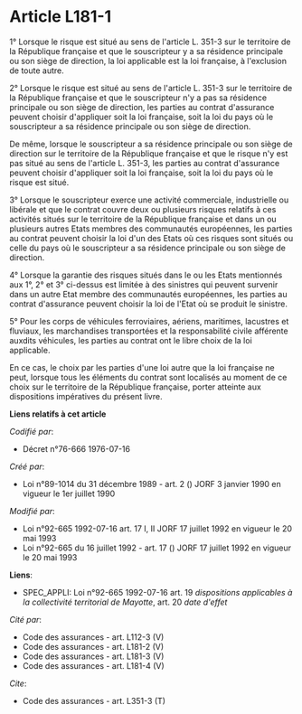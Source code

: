 # Article L181-1

1° Lorsque le risque est situé au sens de l'article L. 351-3 sur le territoire de la République française et que le
souscripteur y a sa résidence principale ou son siège de direction, la loi applicable est la loi française, à l'exclusion de
toute autre.

2° Lorsque le risque est situé au sens de l'article L. 351-3 sur le territoire de la République française et que le
souscripteur n'y a pas sa résidence principale ou son siège de direction, les parties au contrat d'assurance peuvent choisir
d'appliquer soit la loi française, soit la loi du pays où le souscripteur a sa résidence principale ou son siège de
direction.

De même, lorsque le souscripteur a sa résidence principale ou son siège de direction sur le territoire de la République
française et que le risque n'y est pas situé au sens de l'article L. 351-3, les parties au contrat d'assurance peuvent
choisir d'appliquer soit la loi française, soit la loi du pays où le risque est situé.

3° Lorsque le souscripteur exerce une activité commerciale, industrielle ou libérale et que le contrat couvre deux ou
plusieurs risques relatifs à ces activités situés sur le territoire de la République française et dans un ou plusieurs autres
Etats membres des communautés européennes, les parties au contrat peuvent choisir la loi d'un des Etats où ces risques sont
situés ou celle du pays où le souscripteur a sa résidence principale ou son siège de direction.

4° Lorsque la garantie des risques situés dans le ou les Etats mentionnés aux 1°, 2° et 3° ci-dessus est limitée à des
sinistres qui peuvent survenir dans un autre Etat membre des communautés européennes, les parties au contrat d'assurance
peuvent choisir la loi de l'Etat où se produit le sinistre.

5° Pour les corps de véhicules ferroviaires, aériens, maritimes, lacustres et fluviaux, les marchandises transportées et la
responsabilité civile afférente auxdits véhicules, les parties au contrat ont le libre choix de la loi applicable.

En ce cas, le choix par les parties d'une loi autre que la loi française ne peut, lorsque tous les éléments du contrat sont
localisés au moment de ce choix sur le territoire de la République française, porter atteinte aux dispositions impératives du
présent livre.

**Liens relatifs à cet article**

_Codifié par_:

  - Décret n°76-666 1976-07-16

_Créé par_:

  - Loi n°89-1014 du 31 décembre 1989 - art. 2 () JORF 3 janvier 1990 en vigueur le 1er juillet 1990

_Modifié par_:

  - Loi n°92-665 1992-07-16 art. 17 I, II JORF 17 juillet 1992 en vigueur le 20 mai 1993
  - Loi n°92-665 du 16 juillet 1992 - art. 17 () JORF 17 juillet 1992 en vigueur le 20 mai 1993

**Liens**:

  - SPEC_APPLI: Loi n°92-665 1992-07-16 art. 19 *dispositions applicables à la collectivité territorial de Mayotte*, art. 20 *date d'effet*

_Cité par_:

  - Code des assurances - art. L112-3 (V)
  - Code des assurances - art. L181-2 (V)
  - Code des assurances - art. L181-3 (V)
  - Code des assurances - art. L181-4 (V)

_Cite_:

  - Code des assurances - art. L351-3 (T)

